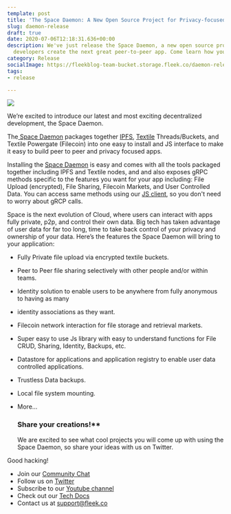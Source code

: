 ```yaml
---
template: post
title: 'The Space Daemon: A New Open Source Project for Privacy-focused IPFS Apps'
slug: daemon-release
draft: true
date: 2020-07-06T12:18:31.636+00:00
description: We've just release the Space Daemon, a new open source project to help
  developers create the next great peer-to-peer app. Come learn how you can use it!
category: Release
socialImage: https://fleekblog-team-bucket.storage.fleek.co/daemon-release/space-daemon.jpg
tags:
- release

---
```

![](https://fleekblog-team-bucket.storage.fleek.co/daemon-release/space-daemon.jpg)

We’re excited to introduce our latest and most exciting decentralized development, the Space Daemon.

The[ Space Daemon](https://github.com/FleekHQ/space-daemon "Space Daemon") packages together [IPFS](https://ipfs.io/ "IPFS"), [Textile](https://textile.io/ "Textile") Threads/Buckets, and Textile Powergate (Filecoin) into one easy to install and JS interface to make it easy to build peer to peer and privacy focused apps.

Installing the [Space Daemon](https://github.com/FleekHQ/space-daemon "Space Daemon") is easy and comes with all the tools packaged together including IPFS and Textile nodes, and and also exposes gRPC methods specific to the features you want for your app including: File Upload (encrypted), File Sharing, Filecoin Markets, and User Controlled Data. You can access same methods using our [JS client](https://github.com/FleekHQ/space-client "Space Client"), so you don't need to worry about gRCP calls.

Space is the next evolution of Cloud, where users can interact with apps fully private, p2p, and control their own data. Big tech has taken advantage of user data for far too long, time to take back control of your privacy and ownership of your data. Here’s the features the Space Daemon will bring to your application:

* Fully Private file upload via encrypted textile buckets.
* Peer to Peer file sharing selectively with other people and/or within teams.
* Identity solution to enable users to be anywhere from fully anonymous to having as many
* identity associations as they want.
* Filecoin network interaction for file storage and retrieval markets.
* Super easy to use Js library with easy to understand functions for File CRUD, Sharing, Identity, Backups, etc.
* Datastore for applications and application registry to enable user data controlled applications.
* Trustless Data backups.
* Local file system mounting.
* More...  
    
  ### Share your creations!**  
  We are excited to see what cool projects you will come up with using the Space Daemon, so share your ideas with us on Twitter.

Good hacking!

* Join our [Community Chat](https://join.slack.com/t/fleek-public/shared_invite/zt-bxna7y1d-PbVdut4rgHt5jM6Zjg9g9A)
* Follow us on [Twitter](https://twitter.com/FleekHQ)
* Subscribe to our [Youtube channel](https://www.youtube.com/channel/UCBzlwYM0JjZpjDZ52-SLUmw)
* Check out our [Tech Docs](https://docs.fleek.co/)
* Contact us at support@fleek.co